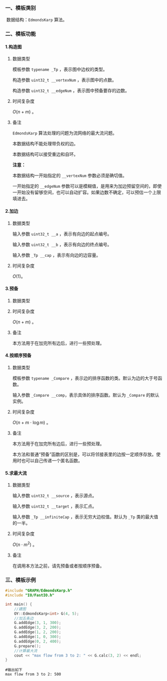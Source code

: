 ### 一、模板类别

​	数据结构：`EdmondsKarp` 算法。

### 二、模板功能

#### 1.构造图

1. 数据类型

   模板参数 `typename _Tp` ，表示图中边权的类型。

   构造参数 `uint32_t __vertexNum`​ ，表示图中的点数。

   构造参数 `uint32_t __edgeNum` ，表示图中预备要存的边数。

2. 时间复杂度

   $O(n+m)$ 。

3. 备注

   `EdmondsKarp` 算法处理的问题为流网络的最大流问题。

   本数据结构不能处理带负权的边。
   
   本数据结构可以接受重边和自环。

   **注意：**
   
   本数据结构一开始指定的 `__vertexNum` 参数必须是确切值。
   
   一开始指定的 `__edgeNum` 参数可以是模糊值，是用来为加边预留空间的，即使一开始没有留够空间，也可以自动扩容。如果边数不确定，可以预估一个上限填进去。

#### 2.加边

1. 数据类型

   输入参数 `uint32_t __a`​ ，表示有向边的起点编号。

   输入参数 `uint32_t __b` ，表示有向边的终点编号。

   输入参数 `_Tp __cap` ，表示有向边的边容量。

2. 时间复杂度

   $O(1)$。


#### 3.预备

1. 数据类型

2. 时间复杂度

   $O(n+m)$ 。

3. 备注

   本方法用于在加完所有边后，进行一些预处理。

#### 4.按顺序预备

1. 数据类型

   模板参数 `typename _Compare` ，表示边的排序函数的类。默认为边的大于号函数。

   输入参数 `_Compare __comp`，表示具体的排序函数。默认为 `_Compare` 的默认实例。

2. 时间复杂度

   $O(n+m\cdot \log m)$ 。

3. 备注

   本方法用于在加完所有边后，进行一些预处理。

   本方法和普通“预备”函数的区别是，可以将邻接表里的边按一定顺序存放。使用时也可以自己传递一个匿名函数。

#### 5.求最大流

1. 数据类型

   输入参数 `uint32_t __source` ，表示源点。

   输入参数 `uint32_t __target` ，表示汇点。

   输入参数 `_Tp __infiniteCap` ，表示无穷大边权值。默认为 `_Tp` 类的最大值的一半。

2. 时间复杂度

   $O(n\cdot m^2)$ 。
   
3. 备注

   在调用本方法之前，请先预备或者按顺序预备。

### 三、模板示例

```c++
#include "GRAPH/EdmondsKarp.h"
#include "IO/FastIO.h"

int main() {
    //建图
    OY::EdmondsKarp<int> G(4, 5);
    //加五条边
    G.addEdge(3, 1, 300);
    G.addEdge(3, 2, 200);
    G.addEdge(1, 2, 200);
    G.addEdge(1, 0, 300);
    G.addEdge(0, 2, 400);
    G.prepare();
    //计算最大流
    cout << "max flow from 3 to 2: " << G.calc(3, 2) << endl;
}
```

```
#输出如下
max flow from 3 to 2: 500

```

